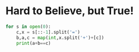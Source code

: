 # Hard to Believe, but True!

```python
for s in open(0):
	c,x = s[::-1].split('=')
	b,a,c = map(int,x.split('+')+[c])
	print(a+b==c)
```
